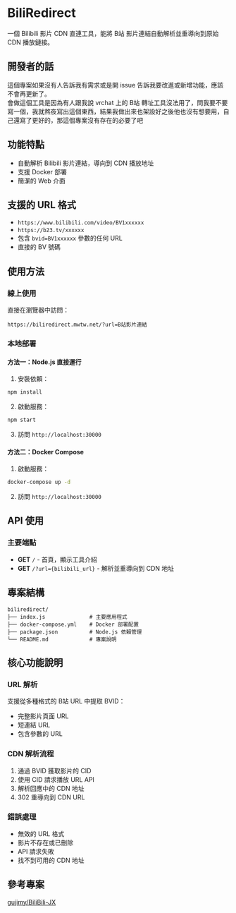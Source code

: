 # BiliRedirect

一個 Bilibili 影片 CDN 直連工具，能將 B站 影片連結自動解析並重導向到原始 CDN 播放鏈接。

## 開發者的話

這個專案如果沒有人告訴我有需求或是開 issue 告訴我要改進或新增功能，應該不會再更新了。  
會做這個工具是因為有人跟我說 vrchat 上的 B站 轉址工具沒法用了，問我要不要寫一個，我就熬夜寫出這個東西，結果我做出來也架設好之後他也沒有想要用，自己還寫了更好的，那這個專案沒有存在的必要了吧

## 功能特點

- 自動解析 Bilibili 影片連結，導向到 CDN 播放地址
- 支援 Docker 部署
- 簡潔的 Web 介面

## 支援的 URL 格式

- `https://www.bilibili.com/video/BV1xxxxxx`
- `https://b23.tv/xxxxxx`
- 包含 `bvid=BV1xxxxxx` 參數的任何 URL
- 直接的 BV 號碼

## 使用方法

### 線上使用

直接在瀏覽器中訪問：
```
https://biliredirect.mwtw.net/?url=B站影片連結
```

### 本地部署

#### 方法一：Node.js 直接運行

1. 安裝依賴：
```bash
npm install
```

2. 啟動服務：
```bash
npm start
```

3. 訪問 `http://localhost:30000`

#### 方法二：Docker Compose

1. 啟動服務：
```bash
docker-compose up -d
```

2. 訪問 `http://localhost:30000`

## API 使用

### 主要端點

- **GET** `/` - 首頁，顯示工具介紹
- **GET** `/?url={bilibili_url}` - 解析並重導向到 CDN 地址

## 專案結構

```
biliredirect/
├── index.js              # 主要應用程式
├── docker-compose.yml    # Docker 部署配置
├── package.json          # Node.js 依賴管理
└── README.md             # 專案說明
```

## 核心功能說明

### URL 解析
支援從多種格式的 B站 URL 中提取 BVID：
- 完整影片頁面 URL
- 短連結 URL
- 包含參數的 URL

### CDN 解析流程
1. 通過 BVID 獲取影片的 CID
2. 使用 CID 請求播放 URL API
3. 解析回應中的 CDN 地址
4. 302 重導向到 CDN URL

### 錯誤處理
- 無效的 URL 格式
- 影片不存在或已刪除
- API 請求失敗
- 找不到可用的 CDN 地址

## 參考專案
[gujimy/BiliBili-JX](https://github.com/gujimy/BiliBili-JX)